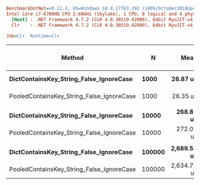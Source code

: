 ``` ini

BenchmarkDotNet=v0.11.3, OS=Windows 10.0.17763.292 (1809/October2018Update/Redstone5)
Intel Core i7-6700HQ CPU 2.60GHz (Skylake), 1 CPU, 8 logical and 4 physical cores
  [Host] : .NET Framework 4.7.2 (CLR 4.0.30319.42000), 64bit RyuJIT-v4.7.3324.0
  Clr    : .NET Framework 4.7.2 (CLR 4.0.30319.42000), 64bit RyuJIT-v4.7.3324.0

Job=Clr  Runtime=Clr  

```
|                                    Method |      N |        Mean |     Error |    StdDev | Ratio | Gen 0/1k Op | Gen 1/1k Op | Gen 2/1k Op | Allocated Memory/Op |
|------------------------------------------ |------- |------------:|----------:|----------:|------:|------------:|------------:|------------:|--------------------:|
|   **DictContainsKey_String_False_IgnoreCase** |   **1000** |    **26.87 us** | **0.0611 us** | **0.0572 us** |  **1.00** |           **-** |           **-** |           **-** |                **40 B** |
| PooledContainsKey_String_False_IgnoreCase |   1000 |    26.35 us | 0.0721 us | 0.0675 us |  0.98 |           - |           - |           - |                40 B |
|                                           |        |             |           |           |       |             |             |             |                     |
|   **DictContainsKey_String_False_IgnoreCase** |  **10000** |   **268.80 us** | **2.0596 us** | **1.8258 us** |  **1.00** |           **-** |           **-** |           **-** |                **44 B** |
| PooledContainsKey_String_False_IgnoreCase |  10000 |   272.08 us | 1.0639 us | 0.9951 us |  1.01 |           - |           - |           - |                44 B |
|                                           |        |             |           |           |       |             |             |             |                     |
|   **DictContainsKey_String_False_IgnoreCase** | **100000** | **2,689.53 us** | **6.8311 us** | **6.0556 us** |  **1.00** |           **-** |           **-** |           **-** |                **64 B** |
| PooledContainsKey_String_False_IgnoreCase | 100000 | 2,634.72 us | 6.5607 us | 5.8159 us |  0.98 |           - |           - |           - |                64 B |
